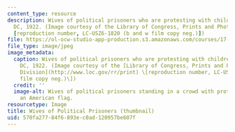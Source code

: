 ```yaml
---
content_type: resource
description: Wives of political prisoners who are protesting with children, Washington,
  DC, 1922. (Image courtesy of the Library of Congress, Prints and Photographs Division
  [reproduction number, LC-USZ6-1820 (b and w film copy neg.)])
file: https://ol-ocw-studio-app-production.s3.amazonaws.com/courses/17-tht-thesis-research-design-seminar-fall-2004/570fa27784f6893ec0ad120957be607f_17-thtf04-th.jpg
file_type: image/jpeg
image_metadata:
  caption: Wives of political prisoners who are protesting with children, Washington,
    DC, 1922. (Image courtesy of the [Library of Congress, Prints and Photographs
    Division](http://www.loc.gov/rr/print) \[reproduction number, LC-USZ6-1820 (b&w
    film copy neg.)\])
  credit: ''
  image-alt: Wives of political prisoners standing in a crowd with protest signs and
    an American flag.
resourcetype: Image
title: Wives of Political Prisoners (thumbnail)
uid: 570fa277-84f6-893e-c0ad-120957be607f
---
```

